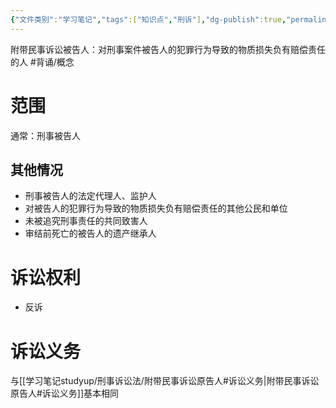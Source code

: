 ```yaml
---
{"文件类别":"学习笔记","tags":["知识点","刑诉"],"dg-publish":true,"permalink":"/学习笔记studyup/刑事诉讼法/附带民事诉讼被告人/","dgPassFrontmatter":true,"created":"2024-09-14T15:02:32.149+08:00","updated":"2024-11-11T15:09:38.570+08:00"}
---
```


附带民事诉讼被告人：对刑事案件被告人的犯罪行为导致的物质损失负有赔偿责任的人 #背诵/概念 
# 范围
通常：刑事被告人
## 其他情况
- 刑事被告人的法定代理人、监护人
- 对被告人的犯罪行为导致的物质损失负有赔偿责任的其他公民和单位
- 未被追究刑事责任的共同致害人
- 审结前死亡的被告人的遗产继承人
# 诉讼权利
- 反诉
# 诉讼义务
与[[学习笔记studyup/刑事诉讼法/附带民事诉讼原告人#诉讼义务\|附带民事诉讼原告人#诉讼义务]]基本相同